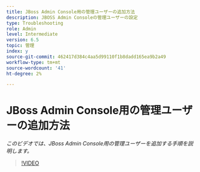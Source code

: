 ```yaml
---
title: JBoss Admin Console用の管理ユーザーの追加方法
description: JBOSS Admin Consoleの管理ユーザーの設定
type: Troubleshooting
role: Admin
level: Intermediate
version: 6.5
topic: 管理
index: y
source-git-commit: 462417d384c4aa5d99110f1b8dadd165ea9b2a49
workflow-type: tm+mt
source-wordcount: '41'
ht-degree: 2%

---
```



# JBoss Admin Console用の管理ユーザーの追加方法

*このビデオでは、JBoss Admin Console用の管理ユーザーを追加する手順を説明します。*

>[!VIDEO](https://video.tv.adobe.com/v/335484?quality=9&learn=on)